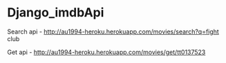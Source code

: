 # Django_imdbApi

Search api - http://au1994-heroku.herokuapp.com/movies/search?q=fight club

Get api - http://au1994-heroku.herokuapp.com/movies/get/tt0137523
